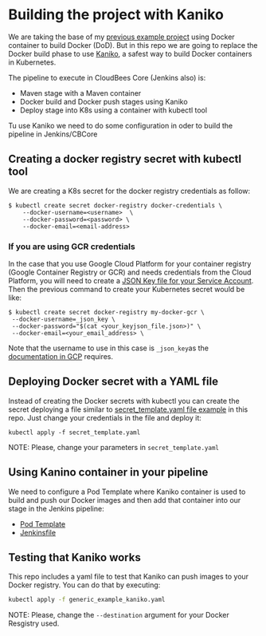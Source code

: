 # Building the project with Kaniko

We are taking the base of my [previous example project](https://github.com/WorkshopCB/spring-petclinic) using Docker container to build Docker (DoD). But in this repo we are going to replace the Docker build phase to use [Kaniko](https://github.com/GoogleContainerTools/kaniko#kaniko---build-images-in-kubernetes), a safest way to build Docker containers in Kubernetes.

The pipeline to execute in CloudBees Core (Jenkins also) is:
- Maven stage with a Maven container
- Docker build and Docker push stages using Kaniko
- Deploy stage into K8s using a container with kubectl tool

Tu use Kaniko we need to do some configuration in oder to build the pipeline in Jenkins/CBCore

## Creating a docker registry secret with kubectl tool

We are creating a K8s secret for the docker registry credentials as follow:
```
$ kubectl create secret docker-registry docker-credentials \
    --docker-username=<username>  \
    --docker-password=<password> \
    --docker-email=<email-address>
```

### If you are using GCR credentials

In the case that you use Google Cloud Platform for your container registry (Google Container Registry or GCR) and needs credentials from the Cloud Platform, you will need to create a [JSON Key file for your Service Account](https://support.google.com/cloud/answer/6158849#serviceaccounts). Then the previous command to create your Kubernetes secret would be like:
```
$ kubectl create secret docker-registry my-docker-gcr \
 --docker-username=_json_key \ 
 --docker-password="$(cat <your_keyjson_file.json>)" \
 --docker-email=<your_email_address> \

```

Note that the username to use in this case is `_json_key`as the [documentation in GCP](https://cloud.google.com/container-registry/docs/advanced-authentication) requires.

## Deploying Docker secret with a YAML file

Instead of creating the Docker secrets with kubectl you can create the secret deploying a file similar to [secret_template.yaml file example](./secret_template.yaml) in this repo. Just change your credentials in the file and deploy it:
```
kubectl apply -f secret_template.yaml
```
NOTE: Please, change your parameters in `secret_template.yaml`

## Using Kanino container in your pipeline

We need to configure a Pod Template where Kaniko container is used to build and push our Docker images and then add that container into our stage in the Jenkins pipeline:
- [Pod Template](./podtemplate.yaml)
- [Jenkinsfile](.Jenkinsfile)

## Testing that Kaniko works

This repo includes a yaml file to test that Kaniko can push images to your Docker registry. You can do that by executing:
```bash
kubectl apply -f generic_example_kaniko.yaml
```
NOTE: Please, change the `--destination` argument for your Docker Resgistry used.







